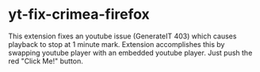 # yt-fix-crimea-firefox
This extension fixes an youtube issue (GenerateIT 403) which causes playback to stop at 1 minute mark. Extension accomplishes this by swapping youtube player with an embedded youtube player. Just push the red "Click Me!" button.
